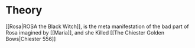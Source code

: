 # Theory
[[Rosa|ROSA the Black Witch]], is the meta manifestation of the bad part of Rosa imagined by [[Maria]], and she Killed [[The Chiester Golden Bows|Chiester 556]]